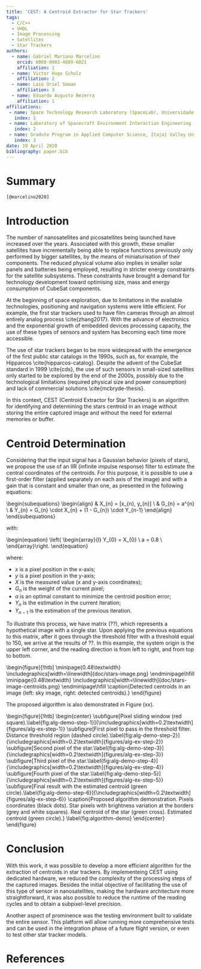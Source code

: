```yaml
---
title: 'CEST: A Centroid Extractor for Star Trackers'
tags:
  - C/C++
  - VHDL
  - Image Processing
  - Satellites
  - Star Trackers
authors:
  - name: Gabriel Mariano Marcelino
    orcid: 0000-0003-4889-6021
    affiliation: 1
  - name: Victor Hugo Schulz
    affiliation: 2
  - name: Laio Oriel Seman
    affiliation: 3
  - name: Eduardo Augusto Bezerra
    affiliation: 1
affiliations:
 - name: Space Technology Research Laboratory (SpaceLab), Universidade Federal de Santa Catarina
   index: 1
 - name: Laboratory of Spacecraft Environment Interaction Engineering (LaSEINE), Kyushu Institute of Technology
   index: 2
 - name: Gradute Program in Applied Computer Science, Itajaí Valley University (UNIVALI)
   index: 3
date: 19 April 2020
bibliography: paper.bib
---
```


# Summary

`[@marcelino2020]`

# Introduction

The number of nanosatellites and picosatellites being launched have increased over the years. Associated with this growth, these smaller satellites have incrementally being able to replace functions previously only performed by bigger satellites, by the means of miniaturisation of their components. The reduced physical volume also implies in smaller solar panels and batteries being employed, resulting in stricter energy constraints for the satellite subsystems. These constraints have brought a demand for technology development toward optimising size, mass and energy consumption of CubeSat components.

At the beginning of space exploration, due to limitations in the available technologies, positioning and navigation systems were little efficient. For example, the first star trackers used to have film cameras through an almost entirely analog process \cite{zhang2017}. With the advance of electronics and the exponential growth of embedded devices processing capacity, the use of these types of sensors and system has becoming each time more accessible.

The use of star trackers began to be more widespread with the emergence of the first public star catalogs in the 1990s, such as, for example, the Hipparcos \cite{hipparcos-catalog}. Despite the advent of the CubeSat standard in 1999 \cite{cds}, the use of such sensors in small-sized satellites only started to be explored by the end of the 2000s, possibly due to the technological limitations (required physical size and power consumption) and lack of commercial solutions \cite{mcbryde-thesis}.

In this context, CEST (Centroid Extractor for Star Trackers) is an algorithm for identifying and determining the stars centroid in an image without storing the entire captured image and without the need for external memories or buffer.

# Centroid Determination

Considering that the input signal has a Gaussian behavior (pixels of stars), we propose the use of an IIR (infinite impulse response) filter to estimate the central coordinates of the centroids. For this purpose, it is possible to use a first-order filter (applied separately on each axis of the image) and with a gain that is constant and smaller than one, as presented in the following equations:

\begin{subequations}
    \begin{align}
        & X_{n} = [x_{n}, y_{n}] \\
        & G_{n} = a^{n} \\
        & Y_{n} = G_{n} \cdot X_{n} + (1 - G_{n}) \cdot Y_{n-1}
    \end{align}
\end{subequations}

with:

\begin{equation}
    \left\{ \begin{array}{l}
        Y_{0} = X_{0} \\
        a = 0.8 \\
    \end{array}\right.
\end{equation}

where:

* $x$ is a pixel position in the x-axis;
* $y$ is a pixel position in the y-axis;
* $X$ is the measured value (x and y-axis coordinates);
* $G_{n}$ is the weight of the current pixel;
* $a$ is an optimal constant to minimize the centroid position error;
* $Y_{n}$ is the estimation in the current iteration;
* $Y_{n−1}$ is the estimation of the previous iteration.

To illustrate this process, we have matrix (??), which represents a hypothetical image with a single star. Upon applying the previous equations to this matrix, after it goes through the threshold filter with a threshold equal to 150, we arrive at the results of ??. In this example, the system origin is the upper left corner, and the reading direction is from left to right, and from top to bottom.

\begin{figure}[!htb]
    \minipage{0.48\textwidth}
        \includegraphics[width=\linewidth]{doc/stars-image.png}
    \endminipage\hfill
    \minipage{0.48\textwidth}
        \includegraphics[width=\linewidth]{doc/stars-image-centroids.png}
    \endminipage\hfill
    \caption{Detected centroids in an image (left: sky image, right: detected centroids).}
\end{figure}

The proposed algorithm is also demonstrated in Figure (xx).

\begin{figure}[!htb]
    \begin{center}
        \subfigure[Pixel sliding window (red square).\label{fig:alg-demo-step-1}]{\includegraphics[width=0.2\textwidth]{figures/alg-ex-step-1}}
        \subfigure[First pixel to pass in the threshold filter. Distance threshold region (dashed circle).\label{fig:alg-demo-step-2}]{\includegraphics[width=0.2\textwidth]{figures/alg-ex-step-2}}
        \subfigure[Second pixel of the star.\label{fig:alg-demo-step-3}]{\includegraphics[width=0.2\textwidth]{figures/alg-ex-step-3}}
        \subfigure[Third pixel of the star.\label{fig:alg-demo-step-4}]{\includegraphics[width=0.2\textwidth]{figures/alg-ex-step-4}}
        \subfigure[Fourth pixel of the star.\label{fig:alg-demo-step-5}]{\includegraphics[width=0.2\textwidth]{figures/alg-ex-step-5}}
        \subfigure[Final result with the estimated centroid (green circle).\label{fig:alg-demo-step-6}]{\includegraphics[width=0.2\textwidth]{figures/alg-ex-step-6}}
        \caption{Proposed algorithm demonstration. Pixels coordinates (black dots). Star pixels with brightness variation at the borders (grey and white squares). Real centroid of the star (green cross). Estimated centroid (green circle).}
        \label{fig:algorithm-demo}
    \end{center}
\end{figure}

# Conclusion

With this work, it was possible to develop a more efficient algorithm for the extraction of centroids in star trackers. By implementeing CEST using dedicated hardware, we reduced the complexity of the processing steps of the captured images. Besides the initial objective of facilitating the use of this type of sensor in nanosatellites, making the hardware architecture more straightforward, it was also possible to reduce the runtime of the reading cycles and to obtain a subpixel-level precision.

Another aspect of prominence was the testing environment built to validate the entire sensor. This platform will allow running more comprehensive tests and can be used in the integration phase of a future flight version, or even to test other star tracker models.

# References
